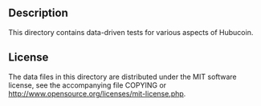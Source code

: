 Description
------------

This directory contains data-driven tests for various aspects of Hubucoin.

License
--------

The data files in this directory are distributed under the MIT software
license, see the accompanying file COPYING or
http://www.opensource.org/licenses/mit-license.php.

